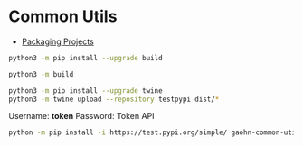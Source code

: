 # Common Utils

- [Packaging Projects](https://packaging.python.org/en/latest/tutorials/packaging-projects/)

```bash
python3 -m pip install --upgrade build

python3 -m build

python3 -m pip install --upgrade twine
python3 -m twine upload --repository testpypi dist/*
```

Username: __token__
Password: Token API

```bash
python -m pip install -i https://test.pypi.org/simple/ gaohn-common-utils==0.0.4
```
